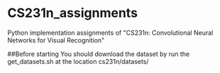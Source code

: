 # CS231n_assignments
Python implementation assignments of "CS231n: Convolutional Neural Networks for Visual Recognition"

##Before starting
You should download the dataset by run the get_datasets.sh at the location cs231n/datasets/
